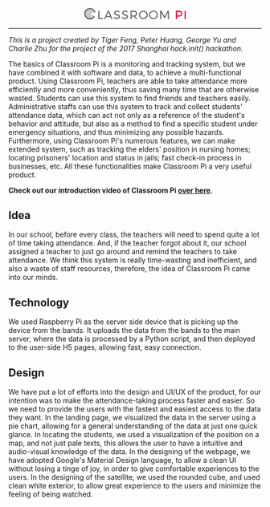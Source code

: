 <p align="center"><img width="40%" src="media/logo.png" /></p>

-------------------------------------------------------------------------------

*This is a project created by Tiger Feng, Peter Huang, George Yu and Charlie Zhu for the project of the 2017 Shanghai hack.init() hackathon.*

The basics of Classroom Pi is a monitoring and tracking system, but we have combined it with software and data, to achieve a multi-functional product. Using Classroom Pi, teachers are able to take attendance more efficiently and more conveniently, thus saving many time that are otherwise wasted. Students can use this system to find friends and teachers easily. Administrative staffs can use this system to track and collect students' attendance data, which can act not only as a reference of the student's behavior and attitude, but also as a method to find a specific student under emergency situations, and thus minimizing any possible hazards. Furthermore, using Classroom Pi's numerous features, we can make extended system, such as tracking the elders' position in nursing homes; locating prisoners' location and status in jails; fast check-in process in businesses, etc. All these functionalities make Classroom Pi a very useful product.

**Check out our introduction video of Classroom Pi [over here](https://cache.peterhuang.cn/video2.mov).**

## Idea
In our school, before every class, the teachers will need to spend quite a lot of time taking attendance. And, if the teacher forgot about it, our school assigned a teacher to just go around and remind the teachers to take attendance. We think this system is really time-wasting and inefficient, and also a waste of staff resources, therefore, the idea of Classroom Pi came into our minds.

## Technology
We used Raspberry Pi as the server side device that is picking up the device from the bands. It uploads the data from the bands to the main server, where the data is processed by a Python script, and then deployed to the user-side H5 pages, allowing fast, easy connection.

## Design
We have put a lot of efforts into the design and UI/UX of the product, for our intention was to make the attendance-taking process faster and easier. So we need to provide the users with the fastest and easiest access to the data they want. In the landing page, we visualized the data in the server using a pie chart, allowing for a general understanding of the data at just one quick glance. In locating the students, we used a visualization of the position on a map, and not just pale texts, this allows the user to have a intuitive and audio-visual knowledge of the data.
In the designing of the webpage, we have adopted Google's Material Design language, to allow a clean UI without losing a tinge of joy, in order to give comfortable experiences to the users.
In the designing of the satellite, we used the rounded cube, and used clean white exterior, to allow great experience to the users and minimize the feeling of being watched.
